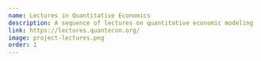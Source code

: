 ```yaml
---
name: Lectures in Quantitative Economics
description: A sequence of lectures on quantitative economic modeling
link: https://lectures.quantecon.org/
image: project-lectures.png
order: 1
---
```

